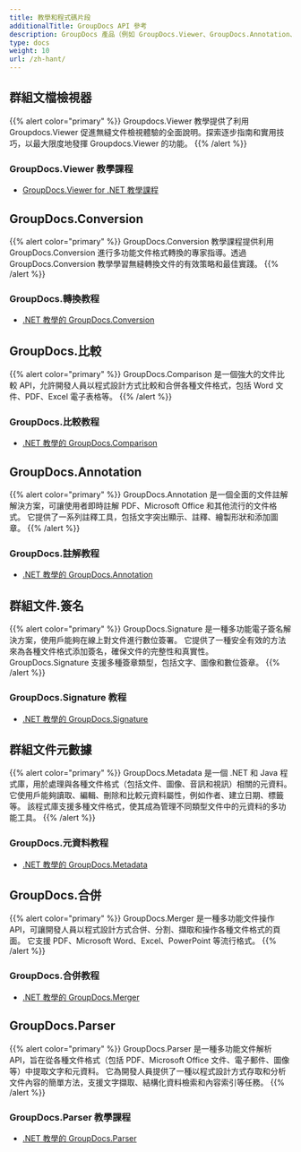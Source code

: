 ```yaml
---
title: 教學和程式碼片段
additionalTitle: GroupDocs API 參考
description: GroupDocs 產品（例如 GroupDocs.Viewer、GroupDocs.Annotation、GroupDocs.Conversion 和其他產品）的教學和程式碼片段。
type: docs
weight: 10
url: /zh-hant/
---
```


## 群組文檔檢視器
{{% alert color="primary" %}}
Groupdocs.Viewer 教學提供了利用 Groupdocs.Viewer 促進無縫文件檢視體驗的全面說明。探索逐步指南和實用技巧，以最大限度地發揮 Groupdocs.Viewer 的功能。
{{% /alert %}}

### GroupDocs.Viewer 教學課程
- [GroupDocs.Viewer for .NET 教學課程](../viewer/zh-hant/net/)


## GroupDocs.Conversion
{{% alert color="primary" %}}
GroupDocs.Conversion 教學課程提供利用 GroupDocs.Conversion 進行多功能文件格式轉換的專家指導。透過 GroupDocs.Conversion 教學學習無縫轉換文件的有效策略和最佳實踐。
{{% /alert %}}

### GroupDocs.轉換教程
- [.NET 教學的 GroupDocs.Conversion](../conversion/zh-hant/net/)


## GroupDocs.比較
{{% alert color="primary" %}}
GroupDocs.Comparison 是一個強大的文件比較 API，允許開發人員以程式設計方式比較和合併各種文件格式，包括 Word 文件、PDF、Excel 電子表格等。
{{% /alert %}}

### GroupDocs.比較教程
- [.NET 教學的 GroupDocs.Comparison](../comparison/zh-hant/net/)


## GroupDocs.Annotation
{{% alert color="primary" %}}
GroupDocs.Annotation 是一個全面的文件註解解決方案，可讓使用者即時註解 PDF、Microsoft Office 和其他流行的文件格式。 它提供了一系列註釋工具，包括文字突出顯示、註釋、繪製形狀和添加圖章。
{{% /alert %}}

### GroupDocs.註解教程
- [.NET 教學的 GroupDocs.Annotation](../annotation/zh-hant/net/)


## 群組文件.簽名
{{% alert color="primary" %}}
GroupDocs.Signature 是一種多功能電子簽名解決方案，使用戶能夠在線上對文件進行數位簽署。 它提供了一種安全有效的方法來為各種文件格式添加簽名，確保文件的完整性和真實性。 GroupDocs.Signature 支援多種簽章類型，包括文字、圖像和數位簽章。
{{% /alert %}}

### GroupDocs.Signature 教程
- [.NET 教學的 GroupDocs.Signature](../signature/zh-hant/net/)


## 群組文件元數據
{{% alert color="primary" %}}
GroupDocs.Metadata 是一個 .NET 和 Java 程式庫，用於處理與各種文件格式（包括文件、圖像、音訊和視訊）相關的元資料。 它使用戶能夠讀取、編輯、刪除和比較元資料屬性，例如作者、建立日期、標籤等。 該程式庫支援多種文件格式，使其成為管理不同類型文件中的元資料的多功能工具。
{{% /alert %}}

### GroupDocs.元資料教程
- [.NET 教學的 GroupDocs.Metadata](../metadata/zh-hant/net/)


## GroupDocs.合併
{{% alert color="primary" %}}
GroupDocs.Merger 是一種多功能文件操作 API，可讓開發人員以程式設計方式合併、分割、擷取和操作各種文件格式的頁面。 它支援 PDF、Microsoft Word、Excel、PowerPoint 等流行格式。
{{% /alert %}}

### GroupDocs.合併教程
- [.NET 教學的 GroupDocs.Merger](../merger/zh-hant/net/)


## GroupDocs.Parser
{{% alert color="primary" %}}
GroupDocs.Parser 是一種多功能文件解析 API，旨在從各種文件格式（包括 PDF、Microsoft Office 文件、電子郵件、圖像等）中提取文字和元資料。 它為開發人員提供了一種以程式設計方式存取和分析文件內容的簡單方法，支援文字擷取、結構化資料檢索和內容索引等任務。
{{% /alert %}}

### GroupDocs.Parser 教學課程
- [.NET 教學的 GroupDocs.Parser](../parser/zh-hant/net/)